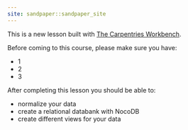 ```yaml
---
site: sandpaper::sandpaper_site
---
```


This is a new lesson built with [The Carpentries Workbench][workbench]. 

Before coming to this course, please make sure you have:
- 1
- 2
- 3

After completing this lesson you should be able to:

- normalize your data
- create a relational databank with NocoDB
- create different views for your data

[workbench]: https://carpentries.github.io/sandpaper-docs

